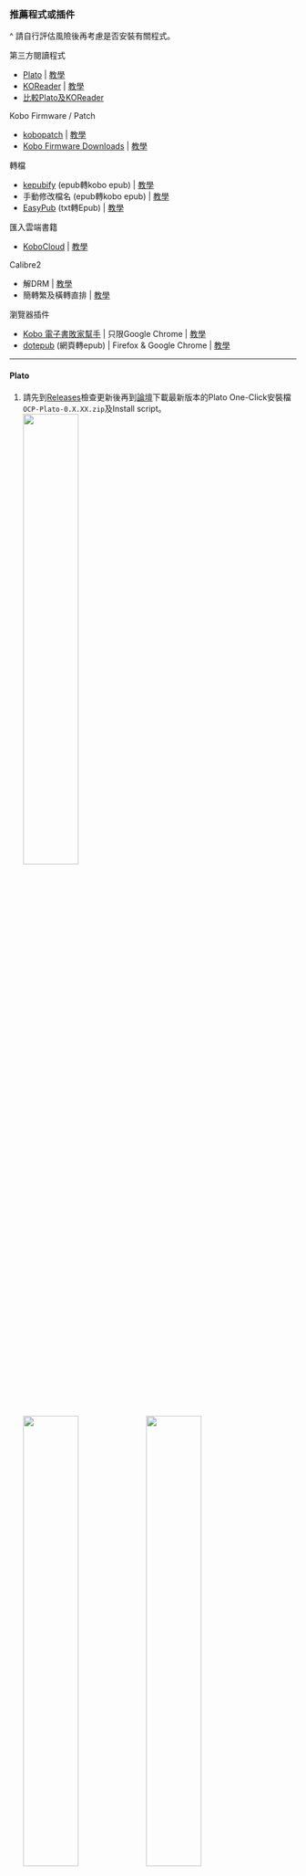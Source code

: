 ### 推薦程式或插件
^ 請自行評估風險後再考慮是否安裝有關程式。

第三方閱讀程式<br>
- [Plato](https://github.com/baskerville/plato) | [教學](#Plato)
- [KOReader](https://github.com/koreader/koreader) | [教學](#KOReader)
- [比較Plato及KOReader](#比較Plato及KOReader)

Kobo Firmware / Patch<br>
- [kobopatch](https://github.com/pgaskin/kobopatch) | [教學](#kobopatch)
- [Kobo Firmware Downloads](https://pgaskin.net/KoboStuff/kobofirmware.html)  | [教學](#kobo-firmware-downloads)

轉檔<br>
- [kepubify](https://github.com/pgaskin/kepubify) (epub轉kobo epub) | [教學](#kepubify)
- 手動修改檔名 (epub轉kobo epub) | [教學](#手動修改檔名轉kobo-epub)
- [EasyPub](https://www.hi-pda.com/forum/viewthread.php?tid=645717) (txt轉Epub) | [教學](#EasyPub)

匯入雲端書籍<br>
- [KoboCloud](https://github.com/fsantini/KoboCloud) | [教學](#KoboCloud)

Calibre2
- 解DRM | [教學](#解DRM)
- 簡轉繁及橫轉直排 | [教學](#簡轉繁及橫轉直排)

瀏覽器插件<br>
- [Kobo 電子書敗家幫手](https://chrome.google.com/webstore/detail/kobo-%E9%9B%BB%E5%AD%90%E6%9B%B8%E6%95%97%E5%AE%B6%E5%B9%AB%E6%89%8B/ggbmfiledfmoeinemnnappkjldilblfh?hl=zh-TW) | 只限Google Chrome | [教學](#Kobo電子書敗家幫手)
- [dotepub](https://dotepub.com/) (網頁轉epub) | Firefox & Google Chrome | [教學](#dotepub)
<hr>

#### Plato
1. 請先到[Releases](https://github.com/baskerville/plato/releases)檢查更新後再到[論壇](https://www.mobileread.com/forums/showthread.php?t=314220)下載最新版本的Plato One-Click安裝檔`OCP-Plato-0.X.XX.zip`及Install script。<br>
<img src="../Img/Plato_1s.png" width="45%"><br>
<img src="../Img/Plato_1.png" width="45%"><img src="../Img/Plato_1a.png" width="45%"><br>
2. 然後將兩個檔案放在`.kobo`資料夾內，無須解壓縮。<br>
<img src="../Img/Plato_2.png" width="50%"><br>
3. 在Install script上右擊選擇「用PowerShell執行」。等候安裝完成即可。<br>
<img src="../Img/Plato_2a.png" width="50%"><br>
<img src="../Img/Plato_3.png" width="50%"><br>

^ 如使用Install script安裝，則無須再開啟`.kobo`/`Kobo`/`Kobo eReader.conf`並在`Kobo eReader.conf`中填入以下字句。手動解壓`OCP-Plato-0.X.XX.zip`的則需要填入。<br>
<img src="../Img/Plato_3a.png" width="50%"><br>
<blockquote>
[FeatureSettings]<br>
ExcludeSyncFolders=(\\.(?!kobo|adobe).+|([^.][^/]*/)+\\..+)<br>
</blockquote>

4. 以下為安裝後新增的資料夾。打開`.adds`/`plato`並重新命名`Settings-sample.toml`至`Settings.toml`。<br>
<img src="../Img/Plato_4.png" width="50%"><br>
5. 退出閱讀器，待重啟後即可使用。<br>

^ 如需更新，下載最新檔後按照上述步驟1至3重做即可。<br>

Plato系統實際畫面如下：<br>
<img src="../Img/Plato_Screen_1.png" width="33%"> <img src="../Img/Plato_Screen_3.png" width="33%"> <img src="../Img/Plato_Screen_4.png" width="33%"><br>
<hr>

#### KOReader
1. 請先到[Releases](https://github.com/koreader/koreader/releases)檢查更新後再到[論壇](https://www.mobileread.com/forums/showthread.php?t=314220)下載最新版本的KOReader One-Click安裝檔`OCP-KOReader-v202X.XX.zip`及Install script。<br>
<img src="../Img/KOReader_1.png" width="45%"><br>
<img src="../Img/KOReader_1a.png" width="45%"><img src="../Img/KOReader_1b.png" width="45%"><br>
2. 然後將兩個檔案放在`.kobo`資料夾內，無須解壓縮。<br>
<img src="../Img/KOReader_2.png" width="50%"><br>
3. 在Install script上右擊選擇「用PowerShell執行」。等候安裝完成即可。<br>
<img src="../Img/KOReader_2a.png" width="50%"><br>

^ 如使用Install script安裝，則無須再開啟`.kobo`/`Kobo`/`Kobo eReader.conf`並在`Kobo eReader.conf`中填入以下字句。手動解壓`OCP-KOReader-v202X.XX.zip`的則需要填入。<br>
<img src="../Img/KOReader_2b.png" width="50%"><br>
<blockquote>
[FeatureSettings]<br>
ExcludeSyncFolders=(\\.(?!kobo|adobe).+|([^.][^/]*/)+\\..+)<br>
</blockquote>

4. 以下為安裝後新增的資料夾。退出閱讀器，待重啟後即可使用。<br>
<img src="../Img/KOReader_3.png" width="50%"><br>

^ 如需更新，請在KOReader內按「Update」即可。<br>
<img src="../Img/KOReader_Screen_5.png" width="50%"><br>

KOReader系統實際畫面如下：<br>
<img src="../Img/KOReader_Screen_1.png" width="35%"> <img src="../Img/KOReader_Screen_2.png" width="35%"><br>
<img src="../Img/KOReader_Screen_3.png" width="35%"> <img src="../Img/KOReader_Screen_4.png" width="35%"><br>
<hr>

#### 比較Plato及KOReader
** 純粹個人意見，每人體驗或有所不同。<br>
<table>
  <tr>
   <td>Plato</td>
   <td>KOReader</td>
  </tr>
  <tr>
   <td>介面較簡潔，較多功能用圖案代替文字，或較難理解。<br>裁剪pdf白邊方面，只有手動裁剪。若裁錯範圍則無法重設。<br>耗電量較低。<br>需要連接電腦及下載更新檔後重新安裝。<br>顯示書籍列表方式和原生系統大同小異，沒有資料夾功能。若有過多書藉將較難尋找。</td>
   <td>介面較繁複，但功能更為全面。<br>裁剪pdf白邊方面，有自動裁剪等選項。若裁錯範圍亦可重設。<br>耗電量較高。<br>可直接在閱讀器內進行更新。<br>顯示書籍列表方式較接近電腦，按照匯入時的結構顯示，大量書籍亦容易整理。</td>
  </tr>
</table>
<hr>

#### kobopatch
可新增對字型、行距、邊界、顯示書籍資料等的修改。<br>
* 請先到「裝置資訊」確認Firmware版本與kobopatch是否一致。<b>切勿安裝與裝置Firmware版本不同的kobopatch。</b><br>
1. 到[Releases](https://github.com/pgaskin/kobopatch-patches/releases/latest)下載最新的kobopatch。然後再到[網頁](https://pgaskin.net/KoboStuff/kobofirmware.html)下載適用型號的對應Firmware檔。<br>
2. 解壓縮`kobopatch_4.XX.XXXXX.zip`，然後將Firmware檔放至`src`資料夾內。<br>
<img src="../Img/kobopatch_1.png" width="50%"><br>
3. 打開`src`，再以記事本打開入面的`.yaml`檔，將裏面需要使用的項目`Enabled`改為`yes`。<br>
^ 圖中修改`Enable advanced settings for all fonts`，可令英文以外的字體使用進階設定。<br>
<img src="../Img/kobopatch_2.png" width="50%"><br>
4. 打開`kobopatch.bat`，等候完成。<br>
<img src="../Img/kobopatch_3.png" width="50%"><br>
5. 打開`out`資料夾，將剛製作完成的`KoboRoot.tgz`放到`.kobo`資料夾內。<br>
6. 退出閱讀器後待更新完成即可。<br>
<img src="../Img/kobopatch_4a.png" width="33%"><img src="../Img/kobopatch_4b.png" width="33%"><img src="../Img/kobopatch_4c.png" width="33%"><br>

#### Kobo Firmware Downloads
如Kobo閱讀器無法正常更新，可考慮自行下載檔案進行更新。<br>
1. 到此[網頁](https://pgaskin.net/KoboStuff/kobofirmware.html)下載適用型號的Firmware檔。<br>
<img src="../Img/koboFirmware_1.png" width="50%"><br>
2. 然後將下載zip檔解壓至`.kobo`資料夾內。<br>
3. 退出閱讀器後待更新完成即可。<br>
<hr>

#### kepubify
使用kobo epub形式的書籍，載入速度或比普通epub檔案更快及匯入的epub漫畫可橫向跨頁顯示，故建議將epub轉為kobo epub。<br>
^ kepubify亦有提供Web轉檔功能，詳細可到官網查看。<br>
1. 請先到[Release](https://github.com/pgaskin/kepubify/releases)或[官網](https://pgaskin.net/kepubify/dl/)下載最新版本的`kepubify`。<br>
<img src="../Img/kepubify_1.png" width="50%"><br>
2. 將想要轉換的epub檔拖到kepubify程式，等候轉換。<br>
<img src="../Img/kepubify_2.png" width="50%"><br>
<img src="../Img/kepubify_3.png" width="50%"><br>
3. 轉換的檔案會以`原檔名_converted.kepub.epub`命名，除`.kepub.epub`的部份，其餘的均可修改。<br>
4. 匯入到閱讀器，有關書籍會以`KOBO EPUB`檔案顯示及開啟。<br>
<img src="../Img/kepubify_4a.png" width="30%"><img src="../Img/kepubify_4c.png" width="30%"><img src="../Img/kepubify_4b.png" width="30%"><br>
<img src="../Img/kepubify_5a.png" width="30%"><img src="../Img/kepubify_5b.png" width="30%"><br>
如上圖，轉檔後會改以KOBO EPUB形式開啟，而漫畫亦可橫向跨頁顯示。<br>

<blockquote>
如需要大量轉換，可利用bat進行。<br>
1. 複製要轉換的epub檔及kepubify完整路徑。<br>
2. 開啟記事本，每行均按以下格式輸入。每行為一個檔案。<br>
"kepubify完整路徑" "轉換的一個epub檔完整路徑"<br>

`"C:\Users\Megumi_B\Desktop\kepubify-windows-64bit.exe" "C:\Users\Megumi_B\Desktop\Added Book\刀劍神域Progressive\刀劍神域Progressive 001_TC.epub"`<br>
3. 儲存檔案為`.bat`，然後執行。<br>
4. 等候轉換完成即可。<br>
<img src="../Img/kepubify_bat_1.png" width="50%">
</blockquote>
<hr>

#### 手動修改檔名轉kobo epub
無須下載軟件，適合少量轉檔。<br>
1. 將要修改的epub書籍`原檔名.epub`，重新命名為`原檔名.kepub.epub`即可。<br>
<hr>

#### EasyPub
可將txt轉epub。<br>
1. 先到[論壇](https://www.hi-pda.com/forum/viewthread.php?tid=645717)下載EasyPub程式。<br>
<img src="../Img/easypub_1.png" width="40%"><img src="../Img/easypub_1a.png" width="40%"><br>
2. 將準備好的txt檔放入EasyPub。修改所需資料。<br>
<img src="../Img/easypub_2.png" width="40%"><img src="../Img/easypub_3.png" width="40%"><br>
3. 轉檔後放入閱讀器即可。<br>
<img src="../Img/easypub_4.png" width="40%"><img src="../Img/easypub_4a.png" width="40%"><br>
<hr>

#### KoboCloud
1. 請先到[Release](https://github.com/fsantini/KoboCloud/releases)下載最新版本的`KoboRoot.tgz`。<br>
<img src="../Img/KoboCloud_1.png" width="50%"><br>
2. 連接閱讀器到電腦。<br>
3. 將`KoboRoot.tgz`放在`.kobo`資料夾內，然後於電腦退出閱讀器。<br>
<img src="../Img/KoboCloud_2.png" width="50%"><br>
4. 閱讀器會顯示「更新中」並重啟，待重啟後，再次連接閱讀器至電腦。<br>
5. 連接後，會出現`.add`資料夾，用記事本打開`.add`/`kobocloud`的`kobocloudrc`。<br>
<img src="../Img/KoboCloud_3.png" width="50%"><br>
6. 參考[指引](https://github.com/fsantini/KoboCloud#configuration)，加入雲端硬碟的連結到檔案內，儲存後關閉，退出閱讀器。<br>
^ 建議重啟閱讀器以確保文件能夠被讀取。<br>
<img src="../Img/KoboCloud_4.png" width="50%"><br>
7. 放入書籍到該雲端硬碟後，閱讀器連接wifi，等候書籍下載到閱讀器。<br>
^ 首次使用時需要耐心等候(約兩至三分鐘)，所需時間亦會因檔案大小和網速而有差別。<br>
^ 從KoboCloud匯入的書籍會在`.add`/`kobocloud`/`Library`內。雲端上的書籍在匯入後不會自動移除，請自行刪除。<br>
<hr>

#### 解DRM
可以將附有DRM的書檔破解，方便轉移到個人其他裝置使用及備份。<br>
^ 並不建議將書籍破解後傳送他人，以免違法。<br>
1. 先到[Releases](https://github.com/apprenticeharper/DeDRM_tools/releases)下載`DeDRM_tools_x.x.x.zip`。然後解壓縮。<br>
<img src="../Img/DeDRM_p1.png" width="50%"><br>
2. 開啟calibre2，並在「偏好設定>外掛>從檔案載入外掛」，選擇`DeDRM_plugin.zip`。按要求重啟calibre2。<br>
<img src="../Img/DeDRM_p2.png" width="50%"><br>
3. 到kobo網頁的「我的書籍」中，選擇要下載的書籍，然後按下載。<br>
<img src="../Img/DeDRM_1.png" width="35%"><img src="../Img/DeDRM_2.png" width="35%"><br>
4. 下載檔為`URLLink.acsm`。此類檔案需要使用[Adobe Digital Editions](https://www.adobe.com/hk_zh/solutions/ebook/digital-editions/download.html)，請先下載並安裝。<br>
<img src="../Img/DeDRM_3.png" width="50%"><br>
<blockquote>
第一次安裝，需要登入Adobe ID。照常登入你的Adobe ID或新註冊帳號並授權即可繼續。<br>
</blockquote>

5. 打開`URLLink.acsm`，待書籍打開後，按左上角返回圖書館。<br>
6. 在書籍上右擊「以檔案總管顯示檔案」。<br>
<img src="../Img/DeDRM_4.png" width="50%"><br>
7. 在「文件>My Digital Editions」中可以看見該epub檔。將該epub檔拖曳至calibre2。<br>
檔案已順利破解DRM，可按需要補充缺失的資料。<br>
<img src="../Img/DeDRM_5.png" width="50%"><br>
8. 在calibre2按「儲存到磁碟」即可。<br>
<hr>

#### 簡轉繁及橫轉直排
視乎個人需要，轉換書籍的內容。<br>
^ 所需的書檔須為epub或azw3。<br>
1. 匯入要轉換的書檔到Calibre2。<br>
2. 在「偏好設定>外掛>取得新外掛>以名稱篩選」輸入「Chinese」字眼。然後安裝該個外掛。<br>
<img src="../Img/sc2tc_2.png" width="50%"><br>
3. 安裝完成後重啟calibre2。<br>
4. 重啟後選擇書籍，然後按「編輯書本」。<br>
<img src="../Img/sc2tc_3.png" width="50%"><br>
5. 在編輯介面選工具列中的「外掛>文 Convert Chinese Text Simplified/Traditional」。按需要使用選項修改書籍。<br>
<img src="../Img/sc2tc_4.png" width="33%"><img src="../Img/sc2tc_5.png" width="33%"><img src="../Img/sc2tc_7.png" width="33%"><br>
<table>
  <tr>
    <td>簡繁轉換</td>
    <td>Conversion Direction</td>
  </tr>
  <tr>
    <td>語言在地化</td>
    <td>Language Styles</td>
  </tr>
  <tr>
    <td>轉換引號顯示方式</td>
    <td>Quotation Marks</td>
  </tr>
  <tr>
    <td>轉換橫排直排</td>
    <td>Text Direction</td>
  </tr>
</table>
6. 完成修改後儲存書籍即可。<br>

<img src="../Img/sc2tc_1.png" width="35%"><img src="../Img/sc2tc_6.png" width="35%"><br>
<img src="../Img/sc2tc_1a.png" width="35%"><img src="../Img/sc2tc_6a.png" width="35%"><br>
<hr>

#### Kobo電子書敗家幫手
第三方插件，方便加入整個系列的書入購物車。<br>
1. 到Google Chrome線上應用程式商店安裝[插件](https://chrome.google.com/webstore/detail/kobo-%E9%9B%BB%E5%AD%90%E6%9B%B8%E6%95%97%E5%AE%B6%E5%B9%AB%E6%89%8B/ggbmfiledfmoeinemnnappkjldilblfh?hl=zh-TW)。<br>
<img src="../Img/Chrome_1.png" width="50%"><br>
2. 到Kobo網頁搜尋欲購買的書籍，在系列旁會顯示`將全系列加入購物車`。<br>
<img src="../Img/Chrome_2.png" width="50%"><br>
3. 點擊後，會自動將全系列書籍加到購物車。待完成後請重新整理網頁。<br>
<img src="../Img/Chrome_3.png" width="50%"><br>
4. 有關系列書籍應已加入到購物車內。<br>
<img src="../Img/Chrome_4.png" width="50%"><br>
^ 已購買書籍雖會一併加入到購物車，但結帳時Kobo會自動移除帳戶已擁有的書籍，不必手動移除。<br>

#### dotepub
第三方插件，可將網頁轉換成epub。<br>
^ 雖有提供[線上轉換](https://dotepub.com/converter/?lang=en)，但並不適用於含中文字元的網頁。<br>
1. 先到[官網](https://dotepub.com/)安裝適用的瀏覽器插件。<br>
<img src="../Img/dotepub_1.png" width="50%"><br>
2. 安裝完成後，在需要轉換的網頁按該插件進行轉換。<br>
<img src="../Img/dotepub_2.png" width="40%"><img src="../Img/dotepub_2a.png" width="30%"><br>
3. 儲存epub檔即可。<br>
^ 下載所得的epub會有dotepub的字眼。可考慮在calibre2中編輯並移除`title.xhtml`及`copy.xhtml`。
<img src="../Img/dotepub_3.png" width="50%"> <img src="../Img/dotepub_4.png" width="30%"><br>
<hr>
